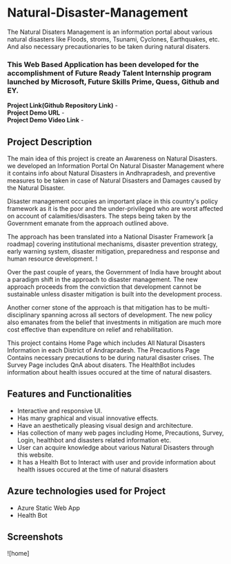 # Natural-Disaster-Management

The Natural Disaters Management is an information portal about various natural disasters like Floods, stroms, Tsunami, Cyclones, Earthquakes, etc. And also necessary precautionaries to be taken during natural disaters.


### This Web Based Application has been developed for the accomplishment of Future Ready Talent Internship program launched by Microsoft, Future Skills Prime, Quess, Github and EY.

**Project Link(Github Repository Link)** - <br>
**Project Demo URL** - <br>
**Project Demo Video Link** - 

## Project Description

The main idea of this project is create an Awareness on Natural Disasters.
we developed an Information Portal On Natural Disaster Management where it contains info about Natural Disasters in Andhrapradesh, and preventive measures to be taken in case of Natural Disasters and Damages caused by the Natural Disaster. 

Disaster management occupies an important place in this country's policy framework as it is the poor and the under-privileged who are worst affected on account of calamities/disasters. The steps being taken by the Government emanate from the approach outlined above.

The approach has been translated into a National Disaster Framework [a roadmap] covering institutional mechanisms, disaster prevention strategy, early warning system, disaster mitigation, preparedness and response and human resource development. !


Over the past couple of years, the Government of India have brought about a paradigm shift in the approach to disaster management. The new approach proceeds from
the conviction that development cannot be sustainable unless disaster mitigation is built into the development process. 


Another corner stone of the approach is that mitigation has to be multi-disciplinary spanning across all sectors of development. The new policy also emanates from the belief that investments in mitigation are much more cost effective than expenditure on relief and rehabilitation.


This project contains Home Page which includes All Natural Disasters Information in each District of Andrapradesh.
The Precautions Page Contains necessary precautions to be during natural disaster crises.
The Survey Page includes QnA about disaters.
The HealthBot includes information about health issues occured at the time of natural disasters.


## Features and Functionalities


- Interactive and responsive UI.
- Has many graphical and visual innovative effects.
- Have an aesthetically pleasing visual design and architecture.
- Has collection of many web pages including Home, Precautions, Survey, Login, healthbot and disasters related information etc.
- User can acquire knowledge about various Natural Disasters through this website.
- It has a Health Bot to Interact with user and provide information about health issues occured at the time of natural disasters


## Azure technologies used for Project

- Azure Static Web App
- Health Bot

## Screenshots

![home] 
